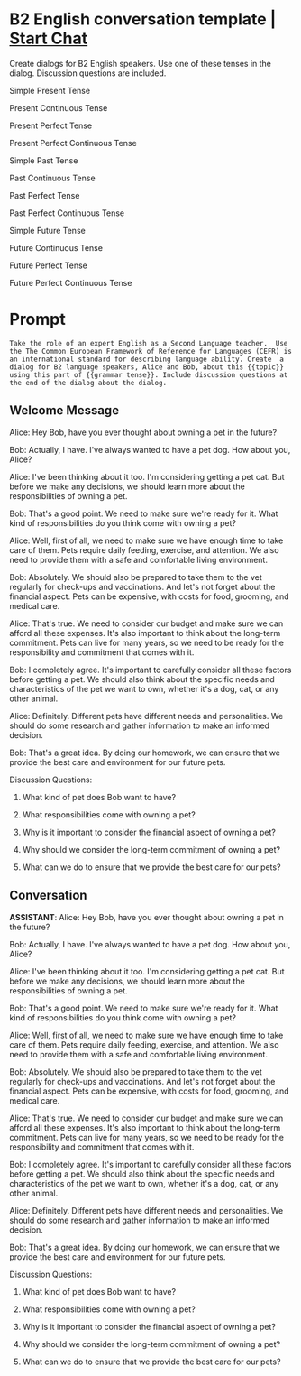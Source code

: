 

# B2 English conversation template | [Start Chat](https://gptcall.net/chat.html?data=%7B%22contact%22%3A%7B%22id%22%3A%22PCwuumB5JQ5C9yVmkjtaD%22%2C%22flow%22%3Atrue%7D%7D)
Create dialogs for B2 English speakers. Use one of these tenses in the dialog. Discussion questions are included.



Simple Present Tense

Present Continuous Tense

Present Perfect Tense

Present Perfect Continuous Tense

Simple Past Tense

Past Continuous Tense

Past Perfect Tense

Past Perfect Continuous Tense

Simple Future Tense

Future Continuous Tense

Future Perfect Tense

Future Perfect Continuous Tense

# Prompt

```
Take the role of an expert English as a Second Language teacher.  Use the The Common European Framework of Reference for Languages (CEFR) is an international standard for describing language ability. Create  a dialog for B2 language speakers, Alice and Bob, about this {{topic}} using this part of {{grammar tense}}. Include discussion questions at the end of the dialog about the dialog.
```

## Welcome Message
Alice: Hey Bob, have you ever thought about owning a pet in the future?



Bob: Actually, I have. I've always wanted to have a pet dog. How about you, Alice?



Alice: I've been thinking about it too. I'm considering getting a pet cat. But before we make any decisions, we should learn more about the responsibilities of owning a pet.



Bob: That's a good point. We need to make sure we're ready for it. What kind of responsibilities do you think come with owning a pet?



Alice: Well, first of all, we need to make sure we have enough time to take care of them. Pets require daily feeding, exercise, and attention. We also need to provide them with a safe and comfortable living environment.



Bob: Absolutely. We should also be prepared to take them to the vet regularly for check-ups and vaccinations. And let's not forget about the financial aspect. Pets can be expensive, with costs for food, grooming, and medical care.



Alice: That's true. We need to consider our budget and make sure we can afford all these expenses. It's also important to think about the long-term commitment. Pets can live for many years, so we need to be ready for the responsibility and commitment that comes with it.



Bob: I completely agree. It's important to carefully consider all these factors before getting a pet. We should also think about the specific needs and characteristics of the pet we want to own, whether it's a dog, cat, or any other animal.



Alice: Definitely. Different pets have different needs and personalities. We should do some research and gather information to make an informed decision.



Bob: That's a great idea. By doing our homework, we can ensure that we provide the best care and environment for our future pets.



Discussion Questions:

1. What kind of pet does Bob want to have?

2. What responsibilities come with owning a pet?

3. Why is it important to consider the financial aspect of owning a pet?

4. Why should we consider the long-term commitment of owning a pet?

5. What can we do to ensure that we provide the best care for our pets?

## Conversation

**ASSISTANT**: Alice: Hey Bob, have you ever thought about owning a pet in the future?



Bob: Actually, I have. I've always wanted to have a pet dog. How about you, Alice?



Alice: I've been thinking about it too. I'm considering getting a pet cat. But before we make any decisions, we should learn more about the responsibilities of owning a pet.



Bob: That's a good point. We need to make sure we're ready for it. What kind of responsibilities do you think come with owning a pet?



Alice: Well, first of all, we need to make sure we have enough time to take care of them. Pets require daily feeding, exercise, and attention. We also need to provide them with a safe and comfortable living environment.



Bob: Absolutely. We should also be prepared to take them to the vet regularly for check-ups and vaccinations. And let's not forget about the financial aspect. Pets can be expensive, with costs for food, grooming, and medical care.



Alice: That's true. We need to consider our budget and make sure we can afford all these expenses. It's also important to think about the long-term commitment. Pets can live for many years, so we need to be ready for the responsibility and commitment that comes with it.



Bob: I completely agree. It's important to carefully consider all these factors before getting a pet. We should also think about the specific needs and characteristics of the pet we want to own, whether it's a dog, cat, or any other animal.



Alice: Definitely. Different pets have different needs and personalities. We should do some research and gather information to make an informed decision.



Bob: That's a great idea. By doing our homework, we can ensure that we provide the best care and environment for our future pets.



Discussion Questions:

1. What kind of pet does Bob want to have?

2. What responsibilities come with owning a pet?

3. Why is it important to consider the financial aspect of owning a pet?

4. Why should we consider the long-term commitment of owning a pet?

5. What can we do to ensure that we provide the best care for our pets?

